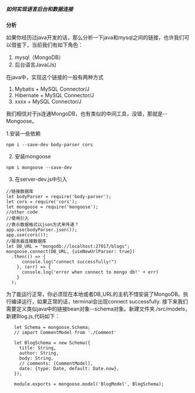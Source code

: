 ##### 如何实现语言后台和数据连接 #####
**分析**

如果你经历过java开发的话，那么分析一下java和mysql之间的链接，也许我们可以借鉴下，当前我们有如下角色：
1. mysql（MongoDB）
2. 后台语言Java(Js)

在java中，实现这个链接的一般有两种方式
1. Mybatis + MySQL Connector/J
2. Hibernate + MySQL Connector/J
3. xxxx + MySQL Connector/J

我们相信对于js连通MongoDB，也有类似的中间工具，没错，那就是--Mongoose。

1.安装一些依赖
```
npm i --save-dev body-parser cors
```
2. 安装mongoose
```
npm i mongoose --save-dev
```
3. 在server-dev.js中引入
```
//链接数据库
let bodyParser = require('body-parser');
let cors = require('cors');
let mongoose = require('mongoose');
//other code
//使用引入
//表示数据格式以json方式来传递？
app.use(bodyParser.json());
app.use(cors());
//服务器连接数据库
let DB_URL = "mongodb://localhost:27017/blogs";
mongoose.connect(DB_URL, {useNewUrlParser: true})
  .then(() => {
      console.log("connect successfully!")
    }, (err) => {
      console.log('error when connect to mongo db!' + err)
    }
  );
```
为了能运行正常，你必须现在本地或者DB_URL的主机不惜安装了MongoDB。执行编译运行，如果正常的话，terminal会出现connect successfully.
接下来我们需要定义类似java中的链接bean对象--schema对象。新建文件夹./src/models，新建Blog.js,代码如下：
```let mongoose = require('mongoose');
   let Schema = mongoose.Schema;
   // import CommentModel from './Comment'

   let BlogSchema = new Schema({
     title: String,
     author: String,
     body: String,
     // comments: [CommentModel],
     date: {type: Date, default: Date.now},
   });

   module.exports = mongoose.model('BlogModel', BlogSchema);
```




